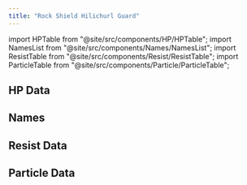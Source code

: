 ```yaml
---
title: "Rock Shield Hilichurl Guard"
---
```


import HPTable from "@site/src/components/HP/HPTable";
import NamesList from "@site/src/components/Names/NamesList";
import ResistTable from "@site/src/components/Resist/ResistTable";
import ParticleTable from "@site/src/components/Particle/ParticleTable";

## HP Data

<HPTable item_key="rockshieldhilichurlguard" data_src="enemy" />

## Names

<NamesList item_key="rockshieldhilichurlguard" data_src="enemy" />

## Resist Data

<ResistTable item_key="rockshieldhilichurlguard" data_src="enemy" />

## Particle Data

<ParticleTable item_key="rockshieldhilichurlguard" data_src="enemy" />